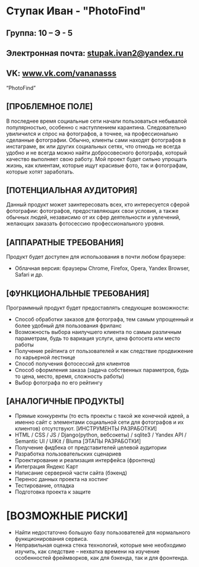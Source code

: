 # Ступак Иван - "PhotoFind"
## Группа: 10 – Э - 5
## Электронная почта: stupak.ivan2@yandex.ru
## VK: www.vk.com/vananasss
“PhotoFind”
## [ПРОБЛЕМНОЕ ПОЛЕ]
В последнее время социальные сети начали пользоваться небывалой популярностью, особенно с наступлением карантина. Следовательно увиличился и спрос на фотографов, а точнее, на профессионально сделанные фотографии. Обычно, клиенты сами находят фотографов в инстаграме, вк или других социальных сетях, что отнюдь не всегда удобно и не всегда можно найти добросовесного фотографа, который качество выполняет свою работу. Мой проект будет сильно упрощать жизнь, как клиентам, которые ищут красивые фото, так и фотографам, которые хотят заработать.
## [ПОТЕНЦИАЛЬНАЯ АУДИТОРИЯ]
Данный продукт может заинтересовать всех, кто интересуется сферой фотографии: фотографов, предоставляющих свои условия, а также обычных людей, независимо от их сфер деятельности и увлечений, желающих заказать фотосессию профессионального уровня.
## [АППАРАТНЫЕ ТРЕБОВАНИЯ]
Продукт будет доступен для использования в почти любом браузере:
+	Облачная версия: браузеры Chrome, Firefox, Opera, Yandex Browser, Safari и др.
## [ФУНКЦИОНАЛЬНЫЕ ТРЕБОВАНИЯ]
Программный продукт будет предоставлять следующие возможности:
+	Способ обработки заказов для фотографа, тем самым упрощенный и более удобный для пользования фриланс 
+	Возможность выбора наилучшего клиента по самым различным параметрам, будь то вариация услуги, цена фотосета или место работы
+	Получение рейтинга от пользователей и как следствие продвижение по карьерной лестнице 
+	Способ получения фотосессий для клиентов
+	Способ оформления заказа (задача собственных параметров, будь то цена, место, время, сложность работы)
+	Выбор фотографа по его рейтингу
## [АНАЛОГИЧНЫЕ ПРОДУКТЫ]
+	Прямые конкуренты (то есть проекты с такой же конечной идеей, а именно сайт с элементами социальной сети для фотографов и их клиентов) отсутствуют.
[ИНСТРУМЕНТЫ РАЗРАБОТКИ]
+	HTML / CSS / JS / Django(python, вебсокеты) / sqlite3 / Yandex API / Semantic UI / UIKit / Bluma
[ЭТАПЫ РАЗРАБОТКИ]
+	Получение фидбека от представителей целевой аудитории
+	Разработка пользовательских сценариев
+	Проектирование и реализация интерфейса (фронтенд)
+	Интеграция Яндекс Карт
+	Написание серверной части сайта (бэкенд)
+	Перенос данных проекта на хостинг
+	Тестирование, отладка
+	Подготовка проекта к защите
# [ВОЗМОЖНЫЕ РИСКИ]
+	Найти недостаточно большую базу пользователей для нормального функционирования сервиса.
+	Неправильная оценка стека технологий, которые мне необходимо изучить, как следствие – нехватка времени на изучение особенностей фреймворков, как для бэкенда, так и для фронтенда.


